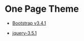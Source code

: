 # One Page Theme 
  
* [Bootstrap v3.4.1](http://getbootstrap.com)

* [jquery-3.5.1](https://code.jquery.com/jquery-3.5.1.min.js)
